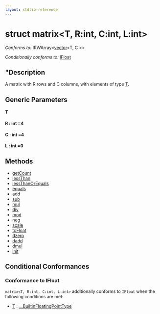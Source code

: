 ```yaml
---
layout: stdlib-reference
---
```


# struct matrix\<T, R:int, C:int, L:int\>

*Conforms to:* IRWArray\<[vector](/stdlib-reference/types/vector/index)\<T, C \>\>

*Conditionally conforms to:* [IFloat](/stdlib-reference/interfaces/IFloat/index)

## "Description

A matrix with <span class='code'>R</span> rows and <span class='code'>C</span> columns, with elements of type <span class='code'><a href="/stdlib-reference/types/matrix/T" class="code_type">T</a></span>.


## Generic Parameters

#### T
#### R  : int =4
#### C  : int =4
#### L  : int =0

## Methods

* [getCount](/stdlib-reference/types/matrix/getCount)
* [lessThan](/stdlib-reference/types/matrix/lessThan)
* [lessThanOrEquals](/stdlib-reference/types/matrix/lessThanOrEquals)
* [equals](/stdlib-reference/types/matrix/equals)
* [add](/stdlib-reference/types/matrix/add)
* [sub](/stdlib-reference/types/matrix/sub)
* [mul](/stdlib-reference/types/matrix/mul)
* [div](/stdlib-reference/types/matrix/div)
* [mod](/stdlib-reference/types/matrix/mod)
* [neg](/stdlib-reference/types/matrix/neg)
* [scale](/stdlib-reference/types/matrix/scale)
* [toFloat](/stdlib-reference/types/matrix/toFloat)
* [dzero](/stdlib-reference/types/matrix/dzero)
* [dadd](/stdlib-reference/types/matrix/dadd)
* [dmul](/stdlib-reference/types/matrix/dmul)
* [init](/stdlib-reference/types/matrix/init)

## Conditional Conformances

### Conformance to IFloat
`matrix<T, R:int, C:int, L:int>` additionally conforms to `IFloat` when the following conditions are met:

  * [T](/stdlib-reference/types/matrix/T) : [\_\_BuiltinFloatingPointType](/stdlib-reference/interfaces/BuiltinFloatingPointType/index)
